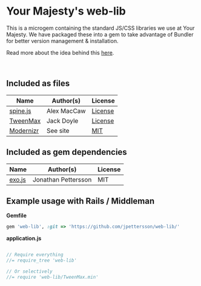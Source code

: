 Your Majesty's web-lib
======================

This is a microgem containing the standard JS/CSS libraries we use at Your Majesty. We have packaged these into a gem to take advantage of Bundler for better version management & installation.

Read more about the idea behind this [here](http://jpettersson.com/manage-web-dependencies-with-microgem/).

<br />

Included as files
-----------------

| Name            | Author(s)         | License       |
|-----------------|-------------------|---------------|
| [spine.js](http://spinejs.com/) | Alex MacCaw | [License](https://github.com/spine/spine/blob/master/LICENSE)
| [TweenMax](http://www.greensock.com/tweenmax/) | Jack Doyle | [License](http://www.greensock.com/terms_of_use.html)
| [Modernizr](http://modernizr.com/) | See site | [MIT](http://modernizr.com/license/)

Included as gem dependencies
----------------------------

| Name            | Author(s)         | License       |
|-----------------|-------------------|---------------|
| [exo.js](https://github.com/jpettersson/exo.js) | Jonathan Pettersson | MIT

Example usage with Rails / Middleman
------------------------------------

**Gemfile**
```Ruby
gem 'web-lib', :git => 'https://github.com/jpettersson/web-lib/'
```

**application.js**
```JavaScript

// Require everything
//= require_tree 'web-lib'

// Or selectively
//= require 'web-lib/TweenMax.min'

```
